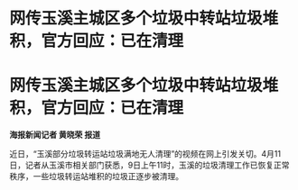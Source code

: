 # 网传玉溪主城区多个垃圾中转站垃圾堆积，官方回应：已在清理

# 网传玉溪主城区多个垃圾中转站垃圾堆积，官方回应：已在清理

**海报新闻记者 黄晓荣 报道**

近日，“玉溪部分垃圾转运站垃圾满地无人清理”的视频在网上引发关切。4月11日，记者从玉溪市相关部门获悉，9日上午11时，玉溪的垃圾清理工作已恢复正常秩序，一些垃圾转运站堆积的垃圾正逐步被清理。

